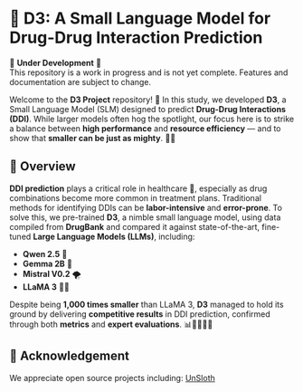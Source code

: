 # 🧬 D3: A Small Language Model for Drug-Drug Interaction Prediction

🚧 **Under Development** 🚧  
This repository is a work in progress and is not yet complete. Features and documentation are subject to change.

Welcome to the **D3 Project** repository! 🚀 In this study, we developed **D3**, a Small Language Model (SLM) designed to predict **Drug-Drug Interactions (DDI)**. While larger models often hog the spotlight, our focus here is to strike a balance between **high performance** and **resource efficiency** — and to show that **smaller can be just as mighty**. 💪✨

## 🌟 Overview

**DDI prediction** plays a critical role in healthcare 🏥, especially as drug combinations become more common in treatment plans. Traditional methods for identifying DDIs can be **labor-intensive** and **error-prone**. To solve this, we pre-trained **D3**, a nimble small language model, using data compiled from **DrugBank** and compared it against state-of-the-art, fine-tuned **Large Language Models (LLMs)**, including:

- **Qwen 2.5** 🔵
- **Gemma 2B** 💎
- **Mistral V0.2** 🌪️
- **LLaMA 3** 🦙✨

Despite being **1,000 times smaller** than LLaMA 3, **D3** managed to hold its ground by delivering **competitive results** in DDI prediction, confirmed through both **metrics** and **expert evaluations**. 📊👩‍⚕️👨‍⚕️

<!-- 

## 🚀 Quickstart

Want to get started? Follow these simple steps to run **D3** and predict DDIs:

1. Clone this repository:  
   ```bash
   git clone https://github.com/serag-ai/D3.git
   cd D3
   ```
2. Install the required dependencies:  
   ```bash
   pip install -r requirements.txt
   ```
3. Run the **fine-tuning notebook** to explore D3's training process:  
   - Open `Unsloth_Finetuning.ipynb` and execute the cells in your environment to observe the fine-tuning procedure. 🧑‍💻📓 
-->
<!-- 
## 📁 Project Structure
- `data/`: Datasets used for training and evaluation 📊
- `src/`: Source code for the model implementation and utilities 💻
- `Unsloth_Finetuning.ipynb`: Jupyter Notebook used for fine-tuning the D3 model 📓
- `requirements.txt`: Python dependencies for this project 📦 -->



<!-- ## 📜 Citation
If you use **D3** in your research, please cite our paper:

```bibtex
@misc{d3_ddi_2024,
  title={D3: A Small Language Model for Efficient Drug-Drug Interaction Prediction},
  author={Serag et al.},
  year={2024},
  howpublished={\url{https://github.com/serag-ai/D3}}
}
``` -->


## 💚 Acknowledgement
We appreciate open source projects including: 
[UnSloth](https://github.com/unslothai/unsloth)


